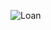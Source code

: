![Loan](https://user-images.githubusercontent.com/32956051/142669375-5dcad31a-4976-4a50-920e-e84870a708e3.JPG)
